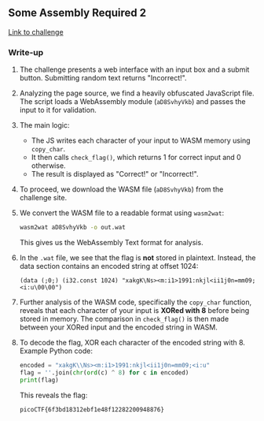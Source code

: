 ## Some Assembly Required 2

[Link to challenge](https://play.picoctf.org/practice/challenge/131)

### Write-up

1. The challenge presents a web interface with an input box and a submit button. Submitting random text returns "Incorrect!".

2. Analyzing the page source, we find a heavily obfuscated JavaScript file. The script loads a WebAssembly module (`aD8SvhyVkb`) and passes the input to it for validation.

3. The main logic:
   - The JS writes each character of your input to WASM memory using `copy_char`.
   - It then calls `check_flag()`, which returns 1 for correct input and 0 otherwise.
   - The result is displayed as "Correct!" or "Incorrect!".

4. To proceed, we download the WASM file (`aD8SvhyVkb`) from the challenge site.

5. We convert the WASM file to a readable format using `wasm2wat`:
   ```bash
   wasm2wat aD8SvhyVkb -o out.wat
   ```
   This gives us the WebAssembly Text format for analysis.

6. In the `.wat` file, we see that the flag is **not** stored in plaintext. Instead, the data section contains an encoded string at offset 1024:
   ```wat
   (data (;0;) (i32.const 1024) "xakgK\Ns><m:i1>1991:nkjl<ii1j0n=mm09;<i:u\00\00")
   ```

7. Further analysis of the WASM code, specifically the `copy_char` function, reveals that each character of your input is **XORed with 8** before being stored in memory. The comparison in `check_flag()` is then made between your XORed input and the encoded string in WASM.

8. To decode the flag, XOR each character of the encoded string with 8. Example Python code:
   ```python
   encoded = "xakgK\\Ns><m:i1>1991:nkjl<ii1j0n=mm09;<i:u"
   flag = ''.join(chr(ord(c) ^ 8) for c in encoded)
   print(flag)
   ```
   This reveals the flag:
   ```
   picoCTF{6f3bd18312ebf1e48f12282200948876}
   ```
